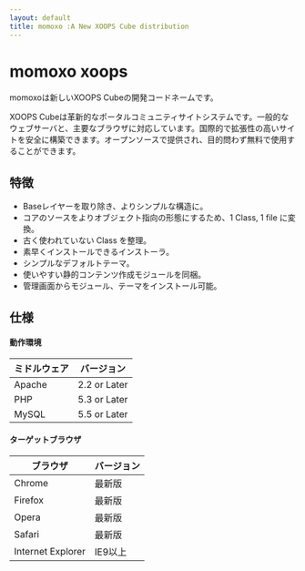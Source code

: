 ```yaml
---
layout: default
title: momoxo :A New XOOPS Cube distribution
---
```


# momoxo xoops


momoxoは新しいXOOPS Cubeの開発コードネームです。

XOOPS Cubeは革新的なポータルコミュニティサイトシステムです。一般的なウェブサーバと、主要なブラウザに対応しています。国際的で拡張性の高いサイトを安全に構築できます。オープンソースで提供され、目的問わず無料で使用することができます。

## 特徴

- Baseレイヤーを取り除き、よりシンプルな構造に。
- コアのソースをよりオブジェクト指向の形態にするため、1 Class, 1 file に変換。
- 古く使われていない Class を整理。
- 素早くインストールできるインストーラ。
- シンプルなデフォルトテーマ。
- 使いやすい静的コンテンツ作成モジュールを同梱。
- 管理画面からモジュール、テーマをインストール可能。


## 仕様

#### 動作環境
|ミドルウェア|バージョン|
|-----------|-----------|
|Apache| 2.2 or Later|
|PHP| 5.3 or Later|
|MySQL |5.5 or Later|

#### ターゲットブラウザ
|ブラウザ|バージョン|
|-----------|-----------|
|Chrome|最新版|
|Firefox|最新版|
|Opera|最新版|
|Safari|最新版|
|Internet Explorer|IE9以上|

